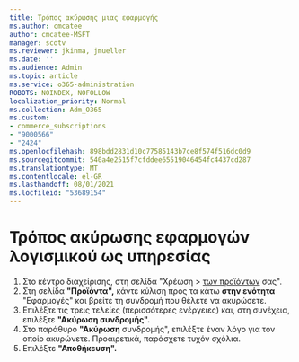 ```yaml
---
title: Τρόπος ακύρωσης μιας εφαρμογής
ms.author: cmcatee
author: cmcatee-MSFT
manager: scotv
ms.reviewer: jkinma, jmueller
ms.date: ''
ms.audience: Admin
ms.topic: article
ms.service: o365-administration
ROBOTS: NOINDEX, NOFOLLOW
localization_priority: Normal
ms.collection: Adm_O365
ms.custom:
- commerce_subscriptions
- "9000566"
- "2424"
ms.openlocfilehash: 898bdd2831d10c77585143b7ce8f574f516dc0d9
ms.sourcegitcommit: 540a4e2515f7cfddee65519046454fc4437cd287
ms.translationtype: MT
ms.contentlocale: el-GR
ms.lasthandoff: 08/01/2021
ms.locfileid: "53689154"
---
```

# <a name="how-to-cancel-software-as-a-service-apps"></a>Τρόπος ακύρωσης εφαρμογών λογισμικού ως υπηρεσίας

1. Στο κέντρο διαχείρισης, στη σελίδα "Χρέωση  >  [των προϊόντων](https://go.microsoft.com/fwlink/p/?linkid=842054) σας".
2. Στη σελίδα **"Προϊόντα",** κάντε κύλιση προς τα κάτω **στην ενότητα** "Εφαρμογές" και βρείτε τη συνδρομή που θέλετε να ακυρώσετε. 
3. Επιλέξτε τις τρεις τελείες (περισσότερες ενέργειες) και, στη συνέχεια, επιλέξτε **"Ακύρωση συνδρομής".**
4. Στο παράθυρο **"Ακύρωση** συνδρομής", επιλέξτε έναν λόγο για τον οποίο ακυρώνετε. Προαιρετικά, παράσχετε τυχόν σχόλια.
5. Επιλέξτε **"Αποθήκευση".**